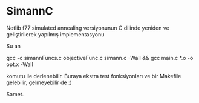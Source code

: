 # SimannC

Netlib f77 simulated annealing versiyonunun C dilinde yeniden ve geliştirilerek yapılmış implementasyonu

Su an

gcc -c simannFuncs.c objectiveFunc.c simann.c -Wall && gcc main.c *.o -o opt.x -Wall

komutu ile derlenebilir. Buraya ekstra test fonksiyonları ve bir Makefile gelebilir, gelmeyebilir de :)

Samet.
